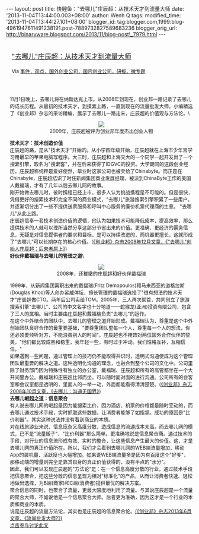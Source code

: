 --- layout: post title: 快鲤鱼："去哪儿"庄辰超：从技术天才到流量大师
date: '2013-11-04T13:44:00.003+08:00' author: Wenh Q tags:
modified\_time: '2013-11-04T13:44:27.101+08:00' blogger\_id:
tag:blogger.com,1999:blog-4961947611491238191.post-7889732827589683236
blogger\_orig\_url:
http://binaryware.blogspot.com/2013/11/blog-post\_7979.html ---
<div style="margin: 10px; padding: 5px;">

<div style="font-size: 18px;">

["去哪儿"庄辰超：从技术天才到流量大师](http://www.kuailiyu.com/article/5815.html)

</div>

<div style="font-size: 13px;">

Via
[事件，观点，国外创业公司，国内创业公司，研报，微专题](http://www.kuailiyu.com/)

</div>

</div>

<div style="font-size: 13px; padding: 15px 0 10px 10px;">

11月1日晚上，去哪儿将在纳斯达克上市。从2008年到现在，创业邦一路记录了去哪儿的成长历程。从最初的技术天才，到摸索上路，一直到现在的流量批发大师，小编精选了《创业邦》杂志的采访精编，展示了去哪儿一路走来，庄辰超的价值观与方法论。\
<div style="text-align: center;">

![](http://www.kuailiyu.com/uploadfile/2013/1102/20131102090842244.jpg)\
2009年，庄辰超被评为创业邦年度杰出创业人物

</div>

**技术天才：技术创造价值**\
庄辰超的路，是从"技术天才"开始的。从小学四年级开始，庄辰超就在上海市少年宫学习用最早的苹果电脑写程序。大三时，庄辰超和上海交大的一个同学一起开发出了一个搜索引擎，取名为"搜索客"，并在后来获得了IDGVC的投资。大学期间的这段创业经历，庄辰超称纯粹是爱好使然，毕业时这家公司也被卖给了Chinabyte。而正是在Chinabyte，庄辰超结识了时任新闻集团商业发展经理、被派到ChinaByte工作的美国人戴福瑞，才有了几年以后去哪儿网的故事。\
刚开始做去哪儿时，彼时携程已经上市，很多人认为挑战携程是不可能的。但是很快，凭借更好的搜索技术和完全不同的商业模式，"去哪儿"旅游搜索引擎积累了一些用户，并逐渐切分出了一些不提供送票服务和呼叫中心服务的廉价机票代理商的生意。
"去哪儿"从此上路。\
庄辰超信奉一套技术创造价值的逻辑，他认为如果技术可能降低成本，提高效率，那么提供技术的人就可以理所当然分享这部分节省出来的价值。更准确、更经济的票务信息，无疑是对信息提供者的要求和目标，是可以持续改进的，而机器更擅长，这就形成了"去哪儿"可以长期存在的核心价值。([《创业邦》杂志2009年12月文章，《"去哪儿"创始人庄辰超：后来者居上》](http://magazine.cyzone.cn/articles/200912/1516_1.html))\
**好伙伴戴福瑞与去哪儿的管理之道**\
<div style="text-align: center;">

![](http://www.kuailiyu.com/uploadfile/2013/1102/20131102090842421.jpg)\
2008年，还稚嫩的庄辰超和好伙伴戴福瑞

</div>

1999年，从新闻集团离职出来的戴福瑞(Fritz
Demopoulos)和马来西亚的道格拉斯(Douglas
Khoo)等人创办鲨威体坛，擅长管理的戴福瑞选择了"很有想法的技术天才"庄辰超做CTO。两年后公司卖给TOM。2005年，三人再次聚首，共同创立了旅游搜索引擎"去哪儿"，公司的中文名字也十分地道——蛇猴龙(亚洲)投资有限公司，包含了三人的属相。当时主要由庄辰超和戴福瑞负责"去哪儿"的运作。\
在这个中外结合的团队中，去哪儿的管理之道开始形成。戴福瑞认为，尊重是这个中外创始团队良好合作的最重要基础，"要尊重团队里每一个人，尊重每一个人的想法，你还必须要倾听对方，不能浪费别人的时间"。庄辰超也不掩饰对两位国外合作伙伴的赞美，"他们都比较成熟和稳重，我年轻一些，有时过于冲动。我们性格互补，互相信任。"\
如果遇到一些问题，通过管理上的技巧仍不能取得共识时，透明式沟通便成为这个管理团队最重要的解决之道。这种透明化沟通的理念，也融合到整个公司的文化中。公司里除了财务部门因为特殊性有独立的办公室，戴福瑞、庄辰超和所有的高管都坐在一个大开间里办公。戴福瑞和庄辰超比邻而坐，可以随时面对面的进行沟通。公司所有的会客室和会议室都是透明的，里面人的一举一动，外面都能看得清清楚楚。([《创业邦》杂志2008年10月文章，《去哪儿：沟通无国界》](http://magazine.cyzone.cn/articles/200810/833.html))\
**去哪儿崛起之道：信息聚合**\
有人说去哪儿网的崛起是因为能搜索比价，因为酒店、机票的价格都是随时变动的，而去哪儿通过技术手段，实时抓取这些数据，让消费者能够了如指掌。成功的原因是"比价利器"。其实这种说法并没有看到商业的本质。\
对在线旅游业来说，信息庞杂又高度分散，造成信息的流通成本太高。而去哪儿网的模式，已不是"流量贩子"、"比价利器"那么简单。更准确地说是信息聚合商。通过技术的手段，对行业的信息流形成有效、实时的整合，让这些信息产生最大的价值。这，才是去哪儿网的真正价值所在。所以，我们才会看到去哪儿网的WEB端流量增加，移动App的装机量、活跃度也大幅增加。如果说WEB端流量多是因为有百度这个"好爹"，那移动端的增量则完全是靠其自身的真正价值获得的，没有半点的"水分"。\
因此，我们可以发现庄辰超的"方法论"是：在一个信息高度分散的行业，通过技术手段把信息聚合，把这些分散的信息呈现为相对"标准化"的产品，从而让消费者快速、轻松地做出选择，为B端(商家)和C端(消费者)提供最优的解决方案。\
聚合信息的同时，也聚合了流量，更最大限度地利用了流量。与其说庄辰超是一个流量的聚合大师，不如说他是一个信息聚合大师。后者更为准确，因为这才是一个行业的本质和商业的本质。\
说是庄辰超的流量方法论，其实也是庄辰超的信息聚合论。[(](http://magazine.cyzone.cn/articles/201306/2961.html)[《创业邦》杂志2013年6月文章，《](http://magazine.cyzone.cn/articles/201306/2961.html)[流量批发大师?](http://magazine.cyzone.cn/articles/201306/2961.html)[》](http://magazine.cyzone.cn/articles/201306/2961.html)[)](http://magazine.cyzone.cn/articles/201306/2961.html)\
[点击参与讨论此文](http://www.kuailiyu.com/article/5815.html?utm_source=articletail&utm_medium=RSS#comments)

</div>
